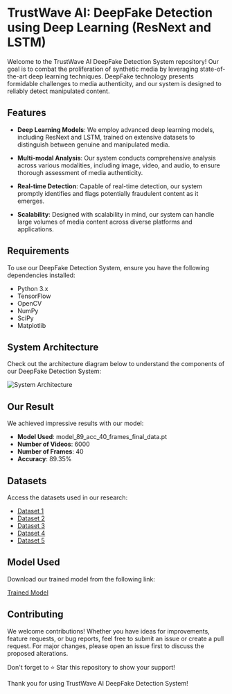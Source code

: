 # TrustWave AI: DeepFake Detection using Deep Learning (ResNext and LSTM)

Welcome to the TrustWave AI DeepFake Detection System repository! Our goal is to combat the proliferation of synthetic media by leveraging state-of-the-art deep learning techniques. DeepFake technology presents formidable challenges to media authenticity, and our system is designed to reliably detect manipulated content.

## Features

- **Deep Learning Models**: We employ advanced deep learning models, including ResNext and LSTM, trained on extensive datasets to distinguish between genuine and manipulated media.

- **Multi-modal Analysis**: Our system conducts comprehensive analysis across various modalities, including image, video, and audio, to ensure thorough assessment of media authenticity.

- **Real-time Detection**: Capable of real-time detection, our system promptly identifies and flags potentially fraudulent content as it emerges.

- **Scalability**: Designed with scalability in mind, our system can handle large volumes of media content across diverse platforms and applications.

## Requirements

To use our DeepFake Detection System, ensure you have the following dependencies installed:

- Python 3.x
- TensorFlow
- OpenCV
- NumPy
- SciPy
- Matplotlib

## System Architecture

Check out the architecture diagram below to understand the components of our DeepFake Detection System:

![System Architecture](https://github.com/aryansoni13/TrustWaveAI-A-Deepfake-Detection-System/assets/127400418/ea353f46-1a81-4b48-8bfc-94bf0262e6b5)

## Our Result

We achieved impressive results with our model:

- **Model Used**: model_89_acc_40_frames_final_data.pt
- **Number of Videos**: 6000
- **Number of Frames**: 40
- **Accuracy**: 89.35%

## Datasets

Access the datasets used in our research:

- [Dataset 1](https://drive.google.com/drive/folders/1wN3ZOd0WihthEeH__Lmj_ENhoXJN6U11)
- [Dataset 2](https://drive.google.com/drive/folders/1VIIWRLs6VBXRYKODgeOU7i6votLPPxT0)
- [Dataset 3](https://drive.google.com/drive/folders/1g97v9JoD3pCKA2TxHe8ZLRe4buX2siCQ)
- [Dataset 4](https://drive.google.com/drive/folders/1SxCb_Wr7N4Wsc-uvjUl0i-6PpwYmwN65)
- [Dataset 5](https://drive.google.com/drive/folders/1yz3DBeFJvZ_QzWsyY7EwBNm7fx4MiOfF)

## Model Used

Download our trained model from the following link:

[Trained Model](https://drive.google.com/file/d/1-HU636BQ3g6JOCab9dwcQ3QfHTmHBNtq/view?usp=drive_link)

## Contributing

We welcome contributions! Whether you have ideas for improvements, feature requests, or bug reports, feel free to submit an issue or create a pull request. For major changes, please open an issue first to discuss the proposed alterations.

Don't forget to ⭐ Star this repository to show your support!

Thank you for using TrustWave AI DeepFake Detection System!

